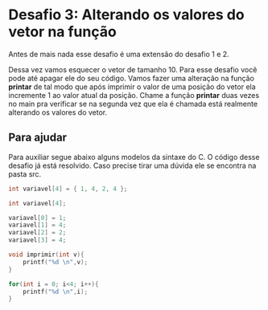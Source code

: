 # Desafio 3: Alterando os valores do vetor na função

Antes de mais nada esse desafio é uma extensão do desafio 1 e 2.

Dessa vez vamos esquecer  o vetor de tamanho 10. Para esse desafio você pode até apagar ele do seu código. Vamos fazer uma alteração na função **printar** de tal modo que após imprimir o valor de uma posição do vetor ela incremente  1 ao valor atual da posição. Chame a função **printar** duas vezes no main pra verificar se na segunda vez que ela é chamada está realmente alterando os valores do vetor.


## Para ajudar

Para auxiliar segue abaixo  alguns modelos da sintaxe do C. O código desse desafio já está resolvido. Caso precise tirar uma dúvida ele se encontra na pasta src.

```c
int variavel[4] = { 1, 4, 2, 4 };
```

```c
int variavel[4];

variavel[0] = 1;
variavel[1] = 4;
variavel[2] = 2;
variavel[3] = 4;
```

```c
void imprimir(int v){
    printf("%d \n",v);
}
```

```c
for(int i = 0; i<4; i++){
    printf("%d \n",i);
}
```
